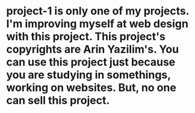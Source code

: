 # project-1 is only one of my projects. I'm improving myself at web design with this project. This project's copyrights are Arin Yazilim's. You can use this project just because you are studying in somethings, working on websites. But, no one can sell this project.
